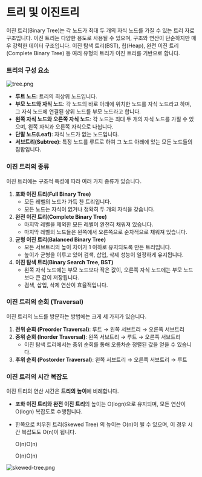 # 트리 및 이진트리
이진 트리(Binary Tree)는 각 노드가 최대 두 개의 자식 노드를 가질 수 있는 트리 자료구조입니다. 이진 트리는 다양한 용도로 사용될 수 있으며, 구조와 연산이 단순하지만 매우 강력한 데이터 구조입니다. 이진 탐색 트리(BST), 힙(Heap), 완전 이진 트리(Complete Binary Tree) 등 여러 유형의 트리가 이진 트리를 기반으로 합니다.

### 트리의 구성 요소

![tree.png](https://github.com/woohyo/algorithm/raw/main/image/tree.png)

- **루트 노드**: 트리의 최상위 노드입니다.
- **부모 노드와 자식 노드**: 각 노드의 바로 아래에 위치한 노드를 자식 노드라고 하며, 그 자식 노드에 연결된 상위 노드를 부모 노드라고 합니다.
- **왼쪽 자식 노드와 오른쪽 자식 노드**: 각 노드는 최대 두 개의 자식 노드를 가질 수 있으며, 왼쪽 자식과 오른쪽 자식으로 나뉩니다.
- **단말 노드(Leaf)**: 자식 노드가 없는 노드입니다.
- **서브트리(Subtree)**: 특정 노드를 루트로 하여 그 노드 아래에 있는 모든 노드들의 집합입니다.

### 이진 트리의 종류

이진 트리에는 구조적 특성에 따라 여러 가지 종류가 있습니다.

1. **포화 이진 트리(Full Binary Tree)**
    - 모든 레벨의 노드가 가득 찬 트리입니다.
    - 모든 노드는 자식이 없거나 정확히 두 개의 자식을 갖습니다.
2. **완전 이진 트리(Complete Binary Tree)**
    - 마지막 레벨을 제외한 모든 레벨이 완전히 채워져 있습니다.
    - 마지막 레벨의 노드들은 왼쪽에서 오른쪽으로 순차적으로 채워져 있습니다.
3. **균형 이진 트리(Balanced Binary Tree)**
    - 모든 서브트리의 높이 차이가 1 이하로 유지되도록 만든 트리입니다.
    - 높이가 균형을 이루고 있어 검색, 삽입, 삭제 성능이 일정하게 유지됩니다.
4. **이진 탐색 트리(Binary Search Tree, BST)**
    - 왼쪽 자식 노드에는 부모 노드보다 작은 값이, 오른쪽 자식 노드에는 부모 노드보다 큰 값이 저장됩니다.
    - 검색, 삽입, 삭제 연산이 효율적입니다.

### 이진 트리의 순회 (Traversal)

이진 트리의 노드를 방문하는 방법에는 크게 세 가지가 있습니다.

1. **전위 순회 (Preorder Traversal)**: 루트 → 왼쪽 서브트리 → 오른쪽 서브트리
2. **중위 순회 (Inorder Traversal)**: 왼쪽 서브트리 → 루트 → 오른쪽 서브트리
    - 이진 탐색 트리에서는 중위 순회를 통해 오름차순 정렬된 값을 얻을 수 있습니다.
3. **후위 순회 (Postorder Traversal)**: 왼쪽 서브트리 → 오른쪽 서브트리 → 루트

### 이진 트리의 시간 복잡도

이진 트리의 연산 시간은 **트리의 높이**에 비례합니다.

- **포화 이진 트리와 완전 이진 트리**의 높이는 O(logn)으로 유지되며, 모든 연산이 O(logn) 복잡도로 수행됩니다.
- 한쪽으로 치우친 트리(Skewed Tree) 의 높이는 O(n)이 될 수 있으며, 이 경우 시간 복잡도도 O(n)이 됩니다.

  O(n)O(n)

  O(n)O(n)


![skewed-tree.png](https://github.com/woohyo/algorithm/raw/main/image/skewed-tree.png)